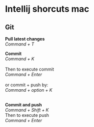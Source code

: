 # Intellij shorcuts mac

## Git
<b>Pull latest changes</b><br>
<i>Command + T</i>

<b> Commit</b><br>
<i> Command + K</i><br><br>
Then to execute commit<br>
<i>Command + Enter</i><br><br>
or commit + push by:<br>
<i>Command + option + K</i><br><br>

<b> Commit and push</b><br>
<i> Command + Shift + K </i><br>
Then to execute push <br>
<i>Command + Enter</i> <br>

